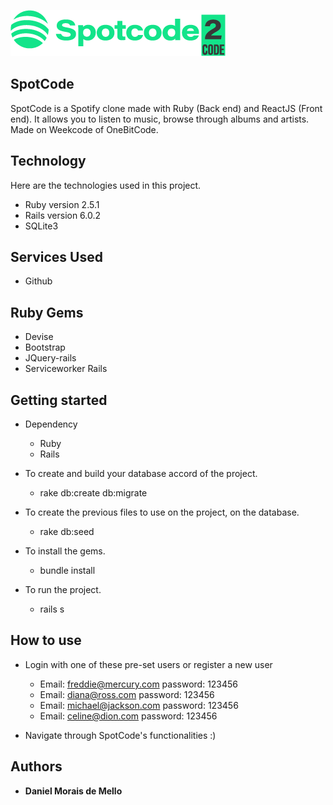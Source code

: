 
![Logo of the project](https://github.com/Lucasdfg07/Spotify_clone/blob/master/app/javascript/assets/images/logo.png)


## SpotCode
SpotCode is a Spotify clone made with Ruby (Back end) and ReactJS (Front end). It allows you to listen to music, browse through albums and artists. Made on Weekcode of OneBitCode.


## Technology 

Here are the technologies used in this project.

* Ruby version  2.5.1
* Rails version 6.0.2
* SQLite3

## Services Used

* Github

## Ruby Gems

* Devise
* Bootstrap
* JQuery-rails
* Serviceworker Rails


## Getting started

* Dependency
  - Ruby  
  - Rails

* To create and build your database accord of the project.
  - rake db:create db:migrate
  
* To create the previous files to use on the project, on the database.
  - rake db:seed
  
* To install the gems.
  - bundle install
  
* To run the project.
  - rails s

## How to use

* Login with one of these pre-set users or register a new user
  - Email: freddie@mercury.com password: 123456
  - Email: diana@ross.com password: 123456
  - Email: michael@jackson.com password: 123456
  - Email: celine@dion.com password: 123456
  
* Navigate through SpotCode's functionalities :)


## Authors

* **Daniel Morais de Mello** 

